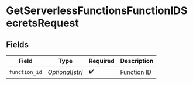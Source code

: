 # GetServerlessFunctionsFunctionIDSecretsRequest


## Fields

| Field              | Type               | Required           | Description        |
| ------------------ | ------------------ | ------------------ | ------------------ |
| `function_id`      | *Optional[str]*    | :heavy_check_mark: | Function ID        |